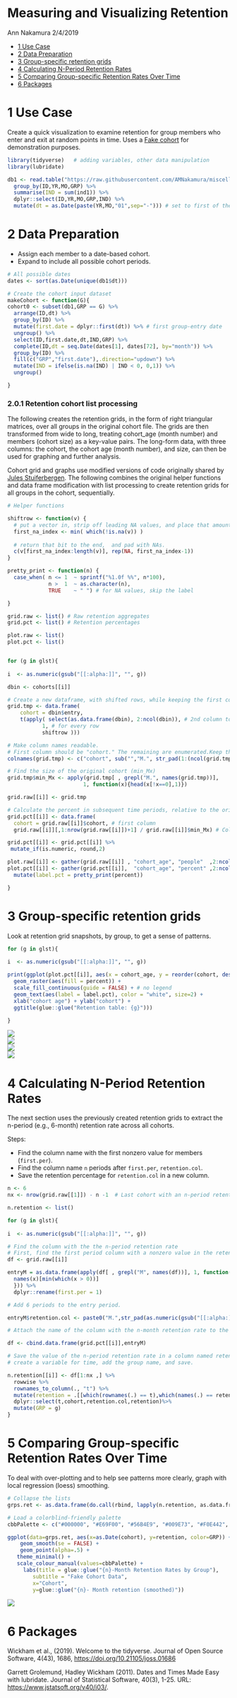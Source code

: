 Measuring and Visualizing Retention
================
Ann Nakamura
2/4/2019

-   [1 Use Case](#1-use-case)
-   [2 Data Preparation](#2-data-preparation)
-   [3 Group-specific retention
    grids](#3-group-specific-retention-grids)
-   [4 Calculating N-Period Retention
    Rates](#4-calculating-n-period-retention-rates)
-   [5 Comparing Group-specific Retention Rates Over
    Time](#5-comparing-group-specific-retention-rates-over-time)
-   [6 Packages](#6-packages)

# 1 Use Case

Create a quick visualization to examine retention for group members who
enter and exit at random points in time. Uses a [Fake
cohort](https://raw.githubusercontent.com/AMNakamura/miscellanea/master/datasets/FakeCohort1.txt)
for demonstration purposes.

``` r
library(tidyverse)   # adding variables, other data manipulation
library(lubridate)

db1 <- read.table("https://raw.githubusercontent.com/AMNakamura/miscellanea/master/datasets/FakeCohort1.txt",sep="|",header=T) %>% 
  group_by(ID,YR,MO,GRP) %>%
  summarise(IND = sum(ind1)) %>%
  dplyr::select(ID,YR,MO,GRP,IND) %>%
  mutate(dt = as.Date(paste(YR,MO,"01",sep="-"))) # set to first of the month for simplicity
```

# 2 Data Preparation

-   Assign each member to a date-based cohort.
-   Expand to include all possible cohort periods.

``` r
# All possible dates
dates <- sort(as.Date(unique(db1$dt)))

# Create the cohort input dataset
makeCohort <- function(G){
cohort0 <- subset(db1,GRP == G) %>%  
  arrange(ID,dt) %>%                
  group_by(ID) %>%
  mutate(first.date = dplyr::first(dt)) %>% # first group-entry date
  ungroup() %>%
  select(ID,first.date,dt,IND,GRP) %>%
  complete(ID,dt = seq.Date(dates[1], dates[72], by="month")) %>%
  group_by(ID) %>%
  fill(c("GRP","first.date"),.direction="updown") %>%
  mutate(IND = ifelse(is.na(IND) | IND < 0, 0,1)) %>%
  ungroup()

}
```

### 2.0.1 Retention cohort list processing

The following creates the retention grids, in the form of right
triangular matrices, over all groups in the original cohort file. The
grids are then transformed from wide to long, treating cohort_age (month
number) and members (cohort size) as a key-value pairs. The long-form
data, with three columns: the cohort, the cohort age (month number), and
size, can then be used for graphing and further analysis.

Cohort grid and graphs use modified versions of code originally shared
by [Jules
Stuiferbergen](https://stuifbergen.com/2018/03/cohort-analysis-with-snowplow-and-r/).
The following combines the original helper functions and data frame
modification with list processing to create retention grids for all
groups in the cohort, sequentially.

``` r
# Helper functions

shiftrow <- function(v) {
  # put a vector in, strip off leading NA values, and place that amount at the end
  first_na_index <- min( which(!is.na(v)) )
  
  # return that bit to the end,  and pad with NAs.
  c(v[first_na_index:length(v)], rep(NA, first_na_index-1))
}

pretty_print <- function(n) {
  case_when( n <= 1  ~ sprintf("%1.0f %%", n*100),
             n >  1  ~ as.character(n),
             TRUE    ~ " ") # for NA values, skip the label

}
```

``` r
grid.raw <- list() # Raw retention aggregates
grid.pct <- list() # Retention percentages

plot.raw <- list()
plot.pct <- list()


for (g in glst){
  
i  <- as.numeric(gsub("[[:alpha:]]", "", g))  

dbin <- cohorts[[i]]

# Create a new dataframe, with shifted rows, while keeping the first column.
grid.tmp <- data.frame(
    cohort = dbin$entry,
    t(apply( select(as.data.frame(dbin), 2:ncol(dbin)), # 2nd column to the end
           1, # for every row
           shiftrow )))

# Make column names readable. 
# First column should be "cohort." The remaining are enumerated.Keep the padding. 
colnames(grid.tmp) <- c("cohort", sub("","M.", str_pad(1:(ncol(grid.tmp)-1),2,pad = "0")))

# Find the size of the original cohort (min_Mx)
grid.tmp$min_Mx <- apply(grid.tmp[ , grepl("M.", names(grid.tmp))],
                        1, function(x){head(x[!x==0],1)})

grid.raw[[i]] <- grid.tmp

# Calculate the percent in subsequent time periods, relative to the original cohort.
grid.pct[[i]] <- data.frame(
  cohort = grid.raw[[i]]$cohort, # first column
  grid.raw[[i]][,1:nrow(grid.raw[[i]])+1] / grid.raw[[i]]$min_Mx) # Columns M.1 - M.72 (71 total)

grid.pct[[i]] <- grid.pct[[i]] %>%
 mutate_if(is.numeric, round,2)

plot.raw[[i]] <- gather(grid.raw[[i]] , "cohort_age", "people"  ,2:ncol(grid.raw[[i]]    ))
plot.pct[[i]] <- gather(grid.pct[[i]],  "cohort_age", "percent" ,2:ncol(grid.pct[[i]])) %>%
  mutate(label.pct = pretty_print(percent))

}
```

# 3 Group-specific retention grids

Look at retention grid snapshots, by group, to get a sense of patterns.

``` r
for (g in glst){
  
i  <- as.numeric(gsub("[[:alpha:]]", "", g))  

print(ggplot(plot.pct[[i]], aes(x = cohort_age, y = reorder(cohort, desc(cohort)))) +
  geom_raster(aes(fill = percent)) +
  scale_fill_continuous(guide = FALSE) + # no legend
  geom_text(aes(label = label.pct), color = "white", size=2) +
  xlab("cohort age") + ylab("cohort") + 
  ggtitle(glue::glue("Retention table: {g}")))

}
```

<img src="Retention1_GridsPlusRates_files/figure-gfm/grids-1.png" style="display: block; margin: auto;" /><img src="Retention1_GridsPlusRates_files/figure-gfm/grids-2.png" style="display: block; margin: auto;" /><img src="Retention1_GridsPlusRates_files/figure-gfm/grids-3.png" style="display: block; margin: auto;" /><img src="Retention1_GridsPlusRates_files/figure-gfm/grids-4.png" style="display: block; margin: auto;" />

# 4 Calculating N-Period Retention Rates

The next section uses the previously created retention grids to extract
the n-period (e.g., 6-month) retention rate across all cohorts.

Steps:

-   Find the column name with the first nonzero value for members
    (`first.per`).
-   Find the column name `n` periods after `first.per`, `retention.col`.
-   Save the retention percentage for `retention.col` in a new column.

``` r
n <- 6
nx <- nrow(grid.raw[[1]]) - n -1  # Last cohort with an n-period retention

n.retention <- list()

for (g in glst){
  
i  <- as.numeric(gsub("[[:alpha:]]", "", g))  

# Find the column with the the n-period retention rate
# First, find the first period column with a nonzero value in the retention grid.
df <- grid.raw[[i]]

entryM = as.data.frame(apply(df[ , grepl("M", names(df))], 1, function(x) {
  names(x)[min(which(x > 0))]
  })) %>%
  dplyr::rename(first.per = 1)

# Add 6 periods to the entry period.

entryM$retention.col <- paste0("M.",str_pad(as.numeric(gsub("[[:alpha:]]", "", entryM$first.per))*100 + n,2,pad="0"))

# Attach the name of the column with the n-month retention rate to the retention grid.

df <- cbind.data.frame(grid.pct[[i]],entryM)

# Save the value of the n-period retention rate in a column named retention,
# create a variable for time, add the group name, and save.

n.retention[[i]] <- df[1:nx ,] %>%
  rowwise %>%
  rownames_to_column(., "t") %>%
  mutate(retention = .[[which(rownames(.) == t),which(names(.) == retention.col)]]) %>%
  dplyr::select(t,cohort,retention.col,retention)%>%
  mutate(GRP = g)
}
```

# 5 Comparing Group-specific Retention Rates Over Time

To deal with over-plotting and to help see patterns more clearly, graph
with local regression (loess) smoothing.

``` r
# Collapse the lists
grps.ret <- as.data.frame(do.call(rbind, lapply(n.retention, as.data.frame)))

# Load a colorblind-friendly palette 
cbbPalette <- c("#000000", "#E69F00", "#56B4E9", "#009E73", "#F0E442", "#0072B2", "#D55E00", "#CC79A7")

ggplot(data=grps.ret, aes(x=as.Date(cohort), y=retention, color=GRP)) +
    geom_smooth(se = FALSE) +
    geom_point(alpha=.5) +
   theme_minimal() + 
   scale_colour_manual(values=cbbPalette) +
     labs(title = glue::glue("{n}-Month Retention Rates by Group"),
        subtitle = "Fake Cohort Data",
        x="Cohort",
        y=glue::glue("{n}- Month retention (smoothed)"))
```

<img src="Retention1_GridsPlusRates_files/figure-gfm/rateTime-1.png" style="display: block; margin: auto;" />

# 6 Packages

Wickham et al., (2019). Welcome to the tidyverse. Journal of Open Source
Software, 4(43), 1686, <https://doi.org/10.21105/joss.01686>

Garrett Grolemund, Hadley Wickham (2011). Dates and Times Made Easy with
lubridate. Journal of Statistical Software, 40(3), 1-25. URL:
<https://www.jstatsoft.org/v40/i03/>.
